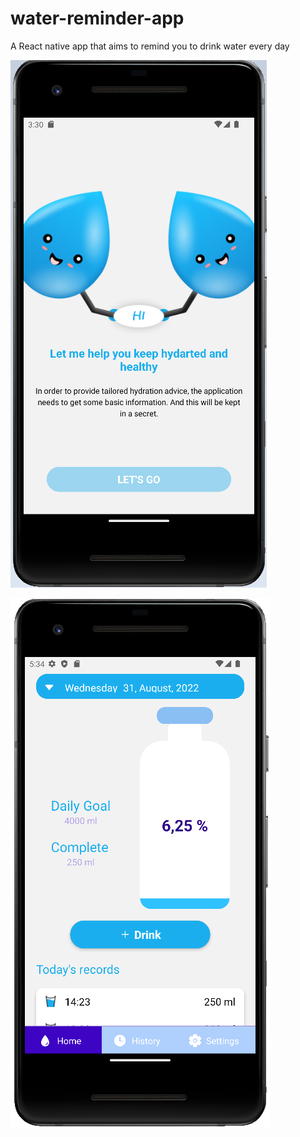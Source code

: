 # water-reminder-app

A React native app that aims to remind you to drink water every day

![plot](assets/screens/welcome.png)

![plot](assets/screens/screen-1.png)
